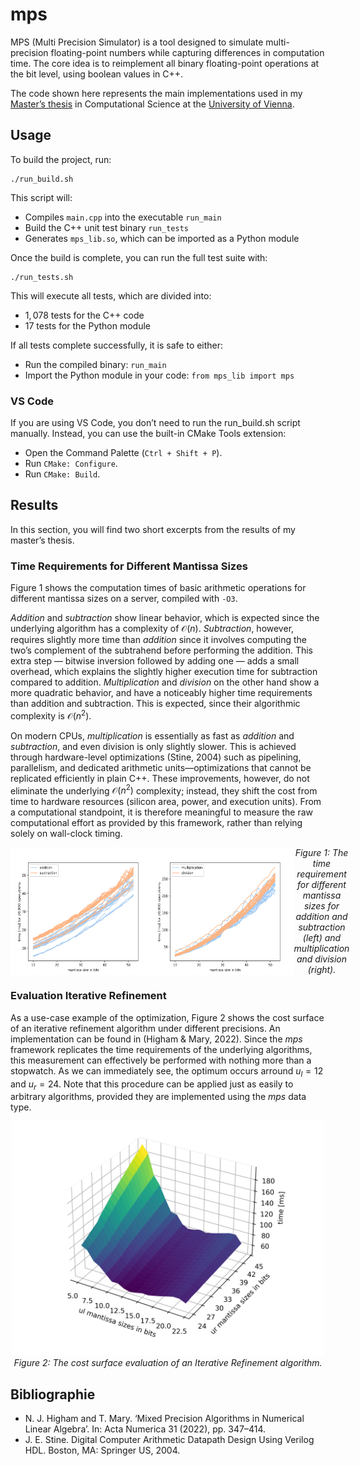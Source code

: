 # mps

MPS (Multi Precision Simulator) is a tool designed to simulate multi-precision floating-point numbers while capturing differences in computation time. The core idea is to reimplement all binary floating-point operations at the bit level, using boolean values in C++. 

The code shown here represents the main implementations used in my [Master’s thesis](https://utheses.univie.ac.at/detail/72248#) in Computational Science at the [University of Vienna](https://www.univie.ac.at/en/).

## Usage 

To build the project, run:

```
./run_build.sh
```

This script will:
 - Compiles `main.cpp` into the executable `run_main`
 - Build the C++ unit test binary `run_tests`
 - Generates `mps_lib.so`, which can be imported as a Python module

Once the build is complete, you can run the full test suite with:

```
./run_tests.sh
```

This will execute all tests, which are divided into:
 - $1,078$ tests for the C++ code
 - $17$ tests for the Python module

If all tests complete successfully, it is safe to either:
 - Run the compiled binary: `run_main`
 - Import the Python module in your code: `from mps_lib import mps`

### VS Code 

If you are using VS Code, you don’t need to run the run_build.sh script manually. Instead, you can use the built-in CMake Tools extension:

 - Open the Command Palette (`Ctrl + Shift + P`).
 - Run `CMake: Configure`.
 - Run `CMake: Build`.

## Results 

In this section, you will find two short excerpts from the results of my master’s thesis.

### Time Requirements for Different Mantissa Sizes

Figure 1 shows the computation times of basic arithmetic operations for different mantissa sizes on a server, compiled with `-O3`.

*Addition* and *subtraction* show linear behavior, which is expected since the underlying algorithm has a complexity of $\mathcal{O}(n)$. *Subtraction*, however, requires slightly more time than *addition* since it involves computing the two’s complement of the subtrahend before performing the addition. This extra step — bitwise inversion followed by adding one — adds a small overhead, which explains the slightly higher execution time for subtraction compared to addition. *Multiplication* and *division* on the other hand show a more quadratic behavior, and have a noticeably higher time requirements than addition and subtraction. This is expected, since their algorithmic complexity is $\mathcal{O}(n^2)$.

On modern CPUs, *multiplication* is essentially as fast as *addition* and *subtraction*, and even division is only slightly slower. This is achieved through hardware-level optimizations (Stine, 2004) such as pipelining, parallelism, and dedicated arithmetic units—optimizations that cannot be replicated efficiently in plain C++. These improvements, however, do not eliminate the underlying $\mathcal{O}(n^2)$ complexity; instead, they shift the cost from time to hardware resources (silicon area, power, and execution units). From a computational standpoint, it is therefore meaningful to measure the raw computational effort as provided by this framework, rather than relying solely on wall-clock timing.

<div style="display: flex; justify-content: space-between;" align="center"> 
    <img src="./pictures/1_add_sub_evaluation.png" alt="Time Requirement Addition and Subtraction" width="45%"/>
    <img src="./pictures/2_mul_div_evaluation.png" alt="Time Requirement Multiplication and Division" width="45%"/><br>
    <em>Figure 1: The time requirement for different mantissa sizes for addition and subtraction (left) and multiplication and division (right).</em>
</div>

### Evaluation Iterative Refinement

As a use-case example of the optimization, Figure 2 shows the cost surface of an iterative refinement algorithm under different precisions. An implementation can be found in (Higham & Mary, 2022). Since the *mps* framework replicates the time requirements of the underlying algorithms, this measurement can effectively be performed with nothing more than a stopwatch. As we can immediately see, the optimum occurs arround $u_l = 12$ and $u_r = 24$. Note that this procedure can be applied just as easily to arbitrary algorithms, provided they are implemented using the *mps* data type.

<p align="center">
    <img width="500" src="./pictures/3_IR_evaluation.png" alt="Cost Surface Evaluation of an Iterative Refinement Algorithm."><br>
    <em>
    Figure 2: The cost surface evaluation of an Iterative Refinement algorithm.
    </em>
</p>

## Bibliographie 

- N. J. Higham and T. Mary. ‘Mixed Precision Algorithms in Numerical Linear
Algebra’. In: Acta Numerica 31 (2022), pp. 347–414.
- J. E. Stine. Digital Computer Arithmetic Datapath Design Using Verilog HDL.
Boston, MA: Springer US, 2004.


